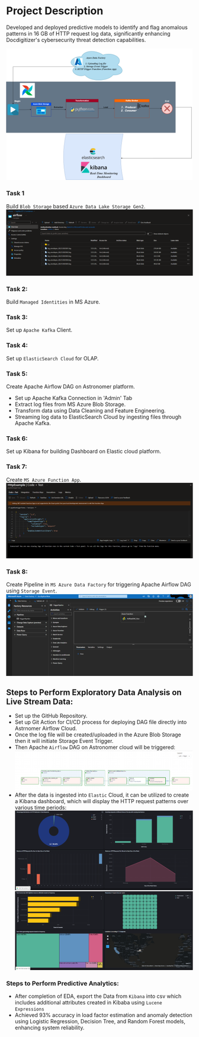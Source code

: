 # Project Description
Developed and deployed predictive models to identify and flag anomalous patterns in 16 GB of HTTP request log data, significantly enhancing Docdigitizer's cybersecurity threat detection capabilities.

![alt text](airflow_pipeline.png)

### Task 1
Build `Blob Storage` based `Azure Data Lake Storage Gen2`.
![alt text](blobstoragecontainer.png)

### Task 2:
Build `Managed Identities` in MS Azure.

### Task 3:
Set up `Apache Kafka` Client.

### Task 4:
Set up `ElasticSearch Cloud` for OLAP.

### Task 5:
Create Apache Airflow DAG on Astronomer platform.
  - Set up Apache Kafka Connection in 'Admin' Tab
  - Extract log files from MS Azure Blob Storage.
  - Transform data using Data Cleaning and Feature Engineering.
  - Streaming log data to ElasticSearch Cloud by ingesting files through Apache Kafka.

### Task 6:
Set up Kibana for building Dashboard on Elastic cloud platform.

### Task 7:
Create `MS Azure Function App`.
![alt text](azure_function_app.png)

### Task 8:
Create Pipeline in `MS Azure Data Factory` for triggering Apache Airflow DAG using `Storage Event`.
![alt text](storageeventtriggerdatafactory.png)


## Steps to Perform Exploratory Data Analysis on Live Stream Data:
  - Set up the GitHub Repository.
  - Set up Git Action for CI/CD process for deploying DAG file directly into Astrnomer Airflow Cloud.
  - Once the log file will be created/uploaded in the Azure Blob Storage then it will initiate Storage Event Trigger.
  - Then Apache `Airflow` DAG on Astronomer cloud will be triggered:
  ![alt text](airflow_dag.png)
  - After the data is ingested into `Elastic` Cloud, it can be utilized to create a Kibana dashboard, which will display the HTTP request patterns over various time periods:
![alt text](kibana_dashboard.png)
![alt text](kibana_dashboard_2.png)

### Steps to Perform Predictive Analytics:
  - After completion of EDA, export the Data from `Kibana` into csv which includes additional attributes created in Kibaba using `Lucene Expressions`
  - Achieved 93% accuracy in load factor estimation and anomaly detection using Logistic Regression, Decision Tree, and Random Forest models, enhancing system reliability.
